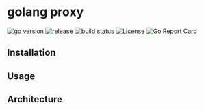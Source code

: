 # golang proxy

[![go version](https://img.shields.io/github/go-mod/go-version/reggiepy/go_proxy?color=success&filename=go.mod&style=flat)]()
[![release](https://img.shields.io/github/v/tag/reggiepy/go_proxy?color=success&label=release)]()
[![build status](https://img.shields.io/badge/build-pass-success.svg?style=flat)]()
[![License](https://img.shields.io/badge/license-GNU%203.0-success.svg?style=flat)]()
[![Go Report Card](https://goreportcard.com/badge/github.com/reggiepy/go_proxy)](https://goreportcard.com/report/github.com/reggiepy/go_proxy)

## Installation

## Usage

## Architecture
